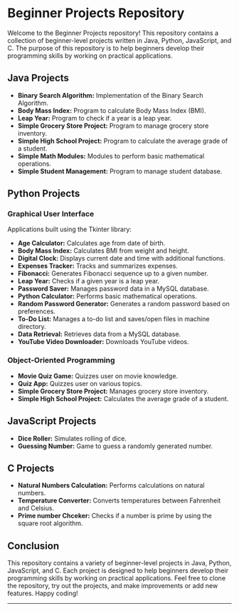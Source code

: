 # Beginner Projects Repository

Welcome to the Beginner Projects repository! This repository contains a collection of beginner-level projects written in Java, Python, JavaScript, and C. The purpose of this repository is to help beginners develop their programming skills by working on practical applications.

## Java Projects
- **Binary Search Algorithm:** Implementation of the Binary Search Algorithm.
- **Body Mass Index:** Program to calculate Body Mass Index (BMI).
- **Leap Year:** Program to check if a year is a leap year.
- **Simple Grocery Store Project:** Program to manage grocery store inventory.
- **Simple High School Project:** Program to calculate the average grade of a student.
- **Simple Math Modules:** Modules to perform basic mathematical operations.
- **Simple Student Management:** Program to manage student database.

## Python Projects
### Graphical User Interface
Applications built using the Tkinter library:

- **Age Calculator:** Calculates age from date of birth.
- **Body Mass Index:** Calculates BMI from weight and height.
- **Digital Clock:** Displays current date and time with additional functions.
- **Expenses Tracker:** Tracks and summarizes expenses.
- **Fibonacci:** Generates Fibonacci sequence up to a given number.
- **Leap Year:** Checks if a given year is a leap year.
- **Password Saver:** Manages password data in a MySQL database.
- **Python Calculator:** Performs basic mathematical operations.
- **Random Password Generator:** Generates a random password based on preferences.
- **To-Do List:** Manages a to-do list and saves/open files in machine directory.
- **Data Retrieval:** Retrieves data from a MySQL database.
- **YouTube Video Downloader:** Downloads YouTube videos.

### Object-Oriented Programming
- **Movie Quiz Game:** Quizzes user on movie knowledge.
- **Quiz App:** Quizzes user on various topics.
- **Simple Grocery Store Project:** Manages grocery store inventory.
- **Simple High School Project:** Calculates the average grade of a student.

## JavaScript Projects
- **Dice Roller:** Simulates rolling of dice.
- **Guessing Number:** Game to guess a randomly generated number.

## C Projects
- **Natural Numbers Calculation:** Performs calculations on natural numbers.
- **Temperature Converter:** Converts temperatures between Fahrenheit and Celsius.
- **Prime number Chceker:** Checks if a number is prime by using the square root algorithm.

## Conclusion
This repository contains a variety of beginner-level projects in Java, Python, JavaScript, and C. Each project is designed to help beginners develop their programming skills by working on practical applications. Feel free to clone the repository, try out the projects, and make improvements or add new features. Happy coding!

---
